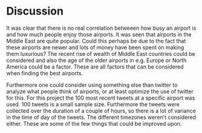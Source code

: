 # Discussion
It was clear that there is no real correlation betweeen how busy an airport is and how much people enjoy those airports. It was seen that airports in the Middle East are quite popular. Could this perhaps be due to the fact that these airports are newer and lots of money have been spent on making them luxurious? The recent rise of wealth of Middle East countries could be considered and also the age of the older airports in e.g. Europe or North America could be a factor. These are all factors that can be considered when finding the best airports.

Furthermore one could consider using something else than twitter to analyze what people think of airports, or at least optimize the use of twitter for this. For this project the 100 most recent tweets at a specific airport was used. 100 tweets is a small sample size. Furthermore the tweets were collected over the duration of a couple of hours, so there is a lot of variance in the time of day of the tweets. The different timezones weren't considered either. These are some of the few things that could be improved upon.